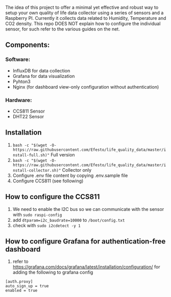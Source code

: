The idea of this project to offer a minimal yet effective and robust way to setup your own quality of life data collector using a series of sensors and a Raspberry PI.
Currently it collects data related to Humidity, Temperature and CO2 density.
This repo DOES NOT explain how to configure the individual sensor, for such refer to the various guides on the net.

## Components:
### Software:
- InfluxDB for data collection
- Grafana for data visualization
- Pyhton3
- Nginx (for dashboard view-only configuration without authentication)

### Hardware:
- CCS811 Sensor
- DHT22 Sensor

## Installation

1. `bash -c "$(wget -O- https://raw.githubusercontent.com/Efesto/life_quality_data/master/install-full.sh)"` Full version
2. `bash -c "$(wget -O- https://raw.githubusercontent.com/Efesto/life_quality_data/master/install-collector.sh)"` Collector only
3. Configure .env file content by copying .env.sample file
4. Configure CCS811 (see following)
   
## How to configure the CCS811
1. We need to enable the I2C bus so we can communicate with the sensor with `sudo raspi-config`
2. add `dtparam=i2c_baudrate=10000` to `/boot/config.txt`
3. check with `sudo i2cdetect -y 1`

## How to configure Grafana for authentication-free dashboard
1. refer to https://grafana.com/docs/grafana/latest/installation/configuration/ for adding the following to grafana config
```
[auth.proxy]
auto_sign_up = true
enabled = true
```
